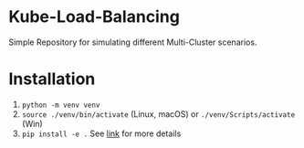 # Kube-Load-Balancing
Simple Repository for simulating different Multi-Cluster scenarios.

# Installation

1. `python -m venv venv`
1. `source ./venv/bin/activate` (Linux, macOS) or `./venv/Scripts/activate` (Win)
1. `pip install -e .`
See [link](https://stackoverflow.com/questions/6323860/sibling-package-imports) for more details
